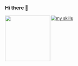 ### Hi there 👋
<div>
  <a href="https://github.com/arsaga-partners">
    <img align="left" height="150px" src="https://github-readme-stats.vercel.app/api?username=YusukeSuzuki98&count_private=true&show_icons=true&theme=dracula" />
  </a>
  <a href="https://skillicons.dev">
    <img alt="my skills" src="https://skillicons.dev/icons?theme=light&perline=8&i=html,css,js,jquery,ts,react,vue,scala,php,laravel,flutter,firebase,docker,mysql,git,github" />
  </a>
</div>
<br>

